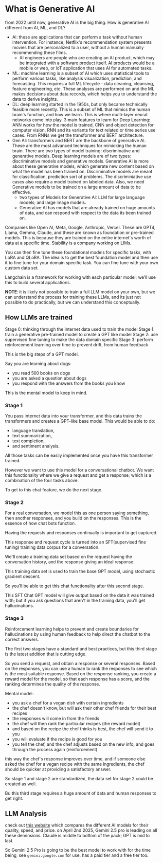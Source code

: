 # What is Generative AI

from 2022 until now, generative AI is the big thing. How is generative AI different from AI, ML, and DL?

- AI: these are applications that can perform a task without human intervention. For instance, Netflix's recommendation system presents movies that are personalized to a user, without a human manually recommending these films.
  - AI engineers are people who are creating an AI product, which may be integrated with a software product itself. AI products would be a mobile or web, or IoT application that uses AI for automated tasks.
- ML: machine learning is a subset of AI which uses statistical tools to perform various tasks, like analysis visualization, prediction, and forecasting. This requires a full ML lifecycle - data cleaning, cleansing, feature engineering, etc. These analyses are performed on and the ML makes decisions about data records, which helps you to understand the data to derive insights.
- DL: deep learning started in the 1950s, but only became technically feasible more recently. This is a subset of ML that mimics the human brain's function, and how we learn. This is where multi-layer neural networks come into play. 3 main features to learn for Deep Learning: ANN works for how the model is trained, CNN and object detection for computer vision, RNN and its variants for text related or time series use cases. From RNNs we get the transformer and BERT architecture.
- Gen AI: transformers and BERT are the backbone of generative AI. These are the most advanced techniques for mimicking the human brain. There are two types of model training: discriminative and generative models. Deep learning models are of two types: discriminative models and generative models. Generative AI is more about these generative models, which generate new content based on what the model has been trained on. Discriminative models are meant for classification, prediction sort of problems. The discriminiative use cases also require a model trained on labeled data. Also, we need Generative models to be trained on a large amount of data to be effective.
  - two types of Models for Generative AI: LLM for large language models; and large image models.
  - Generative AI has models that are already trained on huge amounts of data, and can respond with respect to the data its been trained on.

Companies like Open AI, Meta, Google, Anthropic, Vercel. These are GPT4, Llama, Gemma, Claude, and these are known as foundation or pre-trained models. This is because they are trained on the entire internet's worth of data at a specific time. Stability is a company working on LIMs.

You can then fine tune these foundational models for specific tasks, with LoRA and QLoRA. The idea is to get the best foundation model and then use it to fine tune for your domain specific task. You can fine tune with your own custom data set.

Langchain is a framework for working with each particular model; we'll use this to build several applications.

**NOTE**: it is likely not possible to train a full LLM model on your own, but we can understand the process for training these LLMs, and its just not possible to do practically, but we can understand this conceptually.

## How LLMs are trained

Stage 0: thinking through the internet data used to train the model
Stage 1: train a generative pre-trained model to create a GPT like model
Stage 2: use supervised fine tuning to make the data domain specific
Stage 3: perform reinforcement learning over time to prevent drift, from human feedback

This is the big steps of a GPT model.

Say you are learning about dogs:

- you read 500 books on dogs
- you are asked a question about dogs
- you respond with the answers from the books you know

This is the mental model to keep in mind.

### Stage 1

You pass internet data into your transformer, and this data trains the transformers and creates a GPT-like base model. This would be able to do:

- language translation,
- text summarization,
- text completion,
- and sentiment analysis.

All those tasks can be easily implemented once you have this transformer trained.

However we want to use this model for a conversational chatbot. We want this functionality where we give a request and get a response; which is a combination of the four tasks above.

To get to this chat feature, we do the next stage.

### Stage 2

For a real conversation, we model this as one person saying something, then another responses, and you build on the responses. This is the essence of how chat bots function.

Having the requests and responses continually is important to get captured.

This response and request cycle is turned into an SFT(supervised fine tuning) training data corpus for a conversation.

We'll create a training data set based on the request having the conversation history, and the response giving an ideal response.

This training data set is used to train the base GPT model, using stochastic gradient descent.

So you'll be able to get this chat functionality after this second stage.

This SFT Chat GPT model will give output based on the data it was trained with; but if you ask questions that aren't in the training data, you'll get hallucinations.

### Stage 3

Reinforcement learning helps to prevent and create boundaries for hallucinations by using human feedback to help direct the chatbot to the correct answers.

The first two stages have a standard and best practices, but this third stage is the latest addition that is cutting edge.

So you send a request, and obtain a response or several responses. Based on the responses, you can use a human to rank the responses to see which is the most suitable response. Based on the response ranking, you create a reward model for the model, so that each response has a score, and the ranking determines the quality of the response.

Mental model:

- you ask a chef for a vegan dish with certain ingredients
- the chef doesn't know, but will ask their other chef friends for their best recipes
- the responses will come in from the friends
- the chef will then rank the particular recipes (the reward model)
- and based on the recipe the chef thinks is best, the chef will send it to you
- you will evaluate if the recipe is good for you
- you tell the chef, and the chef adjusts based on the new info, and goes through the process again (reinforcement)

this way the chef's response improves over time, and if someone else asked the chef for a vegan recipe with the same ingredients, the chef should be quicker at providing a satisfactory answer.

So stage 1 and stage 2 are standardized, the data set for stage 2 could be created as well.

Bu this third stage requires a huge amount of data and human responses to get right.

## LLM Analysis

check out [this website](artificalanalysis.ai) which compares the different AI models for their quality, speed, and price. on April 2nd 2025, Gemini 2.5 pro is leading on all these deminsions. Claude is middle to bottom of the pack; GPT is mid to last.

So Gemini 2.5 Pro is going to be the best model to work with for the time being; see `gemini.google.com` for use. has a paid tier and a free tier too.
